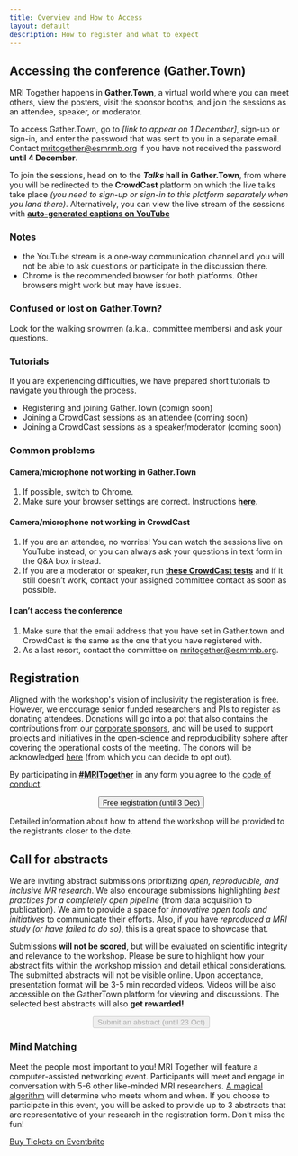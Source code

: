 ```yaml
--- 
title: Overview and How to Access
layout: default
description: How to register and what to expect
--- 
```

## Accessing the conference (Gather.Town)

MRI Together happens in **Gather.Town**, a virtual world where you can meet others, view the posters, visit the sponsor booths, and join the sessions as an attendee, speaker, or moderator. 

To access Gather.Town, go to *[link to appear on 1 December]*, sign-up or sign-in, and enter the password that was sent to you in a separate email. Contact [mritogether@esmrmb.org](mailto:mritogether@esmrmb.org) if you have not received the password **until 4 December**.

To join the sessions, head on to the ***Talks* hall in Gather.Town**, from where you will be redirected to the **CrowdCast** platform on which the live talks take place *(you need to sign-up or sign-in to this platform separately when you land there)*. Alternatively, you can view the live stream of the sessions with [**auto-generated captions on YouTube**](https://youtube.com/playlist?list=PLeDygc8TN_J6h3RbDDVPW5oTJzRBVg7BQ)

### Notes
* the YouTube stream is a one-way communication channel and you will not be able to ask questions or participate in the discussion there.
* Chrome is the recommended browser for both platforms. Other browsers might work but may have issues. 

### Confused or lost on Gather.Town? 
Look for the walking snowmen (a.k.a., committee members) and ask your questions.

### Tutorials
If you are experiencing difficulties, we have prepared short tutorials to navigate you through the process.
* Registering and joining Gather.Town (comign soon)
* Joining a CrowdCast sessions as an attendee (coming soon)
* Joining a CrowdCast sessions as a speaker/moderator (coming soon)

### Common problems
#### Camera/microphone not working in Gather.Town
1. If possible, switch to Chrome.
2. Make sure your browser settings are correct. Instructions [**here**](https://support.gather.town/help/browser-system-settings).
#### Camera/microphone not working in CrowdCast
1. If you are an attendee, no worries! You can watch the sessions live on YouTube instead, or you can always ask your questions in text form in the Q&A box instead.
2. If you are a moderator or speaker, run [**these CrowdCast tests**](https://www.crowdcast.io/setup) and if it still doesn’t work, contact your assigned committee contact as soon as possible.
#### I can’t access the conference
1. Make sure that the email address that you have set in Gather.town and CrowdCast is the same as the one that you have registered with.
2. As a last resort, contact the committee on [mritogether@esmrmb.org](mailto:mritogether@esmrmb.org).


## Registration

Aligned with the workshop's vision of inclusivity the registeration is free. However, we encourage senior funded researchers and PIs to register as donating attendees. 
Donations will go into a pot that also contains the contributions from our [corporate sponsors](/sponsors), and will be used to support projects and initiatives in the open-science and reproducibility sphere after covering the operational costs of the meeting. 
The donors will be acknowledged [here](/sponsors) (from which you can decide to opt out).

By participating in [**#MRITogether**](https://twitter.com/hashtag/MRITogether) in any form you agree to the [code of conduct](/CODE_OF_CONDUCT).

<div style="text-align: center;">
<button id="eventbrite-widget-modal-trigger-395763528367" type="button" class="shadow_button">Free registration (until 3 Dec)</button></div>
<!-- <div id="eventbrite-widget-container-395763528367"></div> -->

Detailed information about how to attend the workshop will be provided to the registrants closer to the date.

## Call for abstracts

We are inviting abstract submissions prioritizing *open, reproducible, and inclusive MR research*. We also encourage submissions highlighting *best practices for a completely open pipeline* (from data acquisition to publication). 
We aim to provide a space for *innovative open tools and initiatives* to communicate their efforts. Also, if you have *reproduced a MRI study (or have failed to do so)*, this is a great space to showcase that.

Submissions **will not be scored**, but will be evaluated on scientific integrity and relevance to the workshop. Please be sure to highlight how your abstract fits within the workshop mission and detail ethical  considerations. The submitted abstracts will not be visible online.
Upon acceptance, presentation format will be 3-5 min recorded videos. Videos will be also accessible on the GatherTown platform for viewing and discussions. The selected best abstracts will also **get rewarded!**

<div style="text-align: center;">
<button class="shadow_button_disabled"  disabled type="button" >Submit an abstract (until 23 Oct)</button><br>
</div>




### Mind Matching
Meet the people most important to you! MRI Together will feature a computer-assisted networking event. 
Participants will meet and engage in conversation with 5-6 other like-minded MRI researchers. [A magical algorithm](https://neuromatch.io) will determine who meets whom and when. If you choose to participate in this event, you will be asked to provide up to 3 abstracts that are representative of your research in the registration form. Don't miss the fun!



<!-- Noscript content for added SEO -->
<noscript><a href="https://mritogether.eventbrite.co.uk" rel="noopener noreferrer" target="_blank">Buy Tickets on Eventbrite</a></noscript>
<!-- You can customize this button any way you like -->



